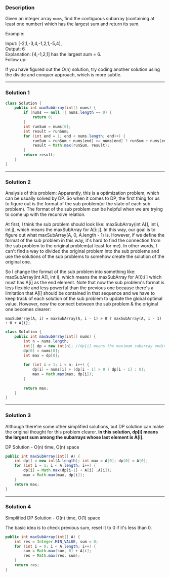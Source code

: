 ### **Description** ###
Given an integer array `nums`, find the contiguous subarray (containing at least one number) which has the largest sum and return its sum.

Example:

Input: [-2,1,-3,4,-1,2,1,-5,4],  
Output: 6  
Explanation: [4,-1,2,1] has the largest sum = 6.  
Follow up:

If you have figured out the O(n) solution, try coding another solution using the divide and conquer approach, which is more subtle.

---
### **Solution 1** ###
```java
class Solution {
    public int maxSubArray(int[] nums) {
        if (nums == null || nums.length == 0) {
            return 0;
        }
        int runSum = nums[0];
        int result = runSum;
        for (int end = 1; end < nums.length; end++) {
            runSum = runSum + nums[end] >= nums[end] ? runSum + nums[end] : nums[end];
            result = Math.max(runSum, result);
        }
        return result;
    }
}
```
---
### **Solution 2** ###
Analysis of this problem:
Apparently, this is a optimization problem, which can be usually solved by DP. So when it comes to DP, the first thing for us to figure out is the format of the sub problem(or the state of each sub problem). The format of the sub problem can be helpful when we are trying to come up with the recursive relation.

At first, I think the sub problem should look like: maxSubArray(int A[], int i, int j), which means the maxSubArray for A[i: j]. In this way, our goal is to figure out what maxSubArray(A, 0, A.length - 1) is. However, if we define the format of the sub problem in this way, it's hard to find the connection from the sub problem to the original problem(at least for me). In other words, I can't find a way to divided the original problem into the sub problems and use the solutions of the sub problems to somehow create the solution of the original one.

So I change the format of the sub problem into something like: maxSubArray(int A[], int i), which means the maxSubArray for A[0:i ] which must has A[i] as the end element. Note that now the sub problem's format is less flexible and less powerful than the previous one because there's a limitation that A[i] should be contained in that sequence and we have to keep track of each solution of the sub problem to update the global optimal value. However, now the connect between the sub problem & the original one becomes clearer:

```
maxSubArray(A, i) = maxSubArray(A, i - 1) > 0 ? maxSubArray(A, i - 1) : 0 + A[i]; 
```
```java
class Solution {
    public int maxSubArray(int[] nums) {
        int n = nums.length;
        int[] dp = new int[n]; //dp[i] means the maximum subarray ending with A[i];
        dp[0] = nums[0];
        int max = dp[0];
        
        for (int i = 1; i < n; i++) {
            dp[i] = nums[i] + (dp[i - 1] > 0 ? dp[i - 1] : 0);
            max = Math.max(max, dp[i]);
        }
        
        return max;
    }
}
```
---
### **Solution 3** ###
Although there're some other simplified solutions, but DP solution can make the original thought for this problem clearer. **In this solution, dp[i] means the largest sum among the subarrays whose last element is A[i].**

DP Solution - O(n) time, O(n) space
```java
public int maxSubArray(int[] A) {
	int dp[] = new int[A.length]; int max = A[0]; dp[0] = A[0]; 
	for (int i = 1; i < A.length; i++) {			
		dp[i] = Math.max(dp[i-1] + A[i] ,A[i]);
		max = Math.max(max, dp[i]);
	}
	return max;
}
```
---
### **Solution 4** ###
Simplified DP Solution - O(n) time, O(1) space

The basic idea is to check previous sum, reset it to 0 if it's less than 0.

```java
public int maxSubArray(int[] A) {
    int res = Integer.MIN_VALUE, sum = 0;
    for (int i = 0; i < A.length; i++) {
        sum = Math.max(sum, 0) + A[i];
        res = Math.max(res, sum);
    }
    return res;
}  
```
